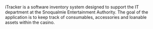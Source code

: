 iTracker is a software inventory system designed to support the IT department at the Snoqualmie Entertainment Authority. The goal of the application is to keep track of consumables, accessories and loanable assets within the casino.  
